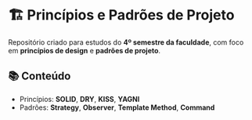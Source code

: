 # 🏗️ Princípios e Padrões de Projeto

Repositório criado para estudos do **4º semestre da faculdade**, com foco em **princípios de design** e **padrões de projeto**.

## 📚 Conteúdo
- Princípios: **SOLID**, **DRY**, **KISS**, **YAGNI**
- Padrões: **Strategy**, **Observer**, **Template Method**, **Command**
